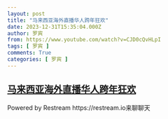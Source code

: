 ```yaml
---
layout: post
title: "马来西亚海外直播华人跨年狂欢"
date: 2023-12-31T15:35:04.000Z
author: 罗宾
from: https://www.youtube.com/watch?v=CJD0cQvHLpI
tags: [ 罗宾 ]
comments: True
categories: [ 罗宾 ]
---
```

<!--1704036904000-->
[马来西亚海外直播华人跨年狂欢](https://www.youtube.com/watch?v=CJD0cQvHLpI)
------

<div>
Powered by Restream https://restream.io来聊聊天
</div>
